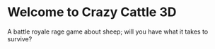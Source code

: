 # Welcome to Crazy Cattle 3D

<p> A battle royale rage game about sheep; will you have what it takes to survive? </p>

